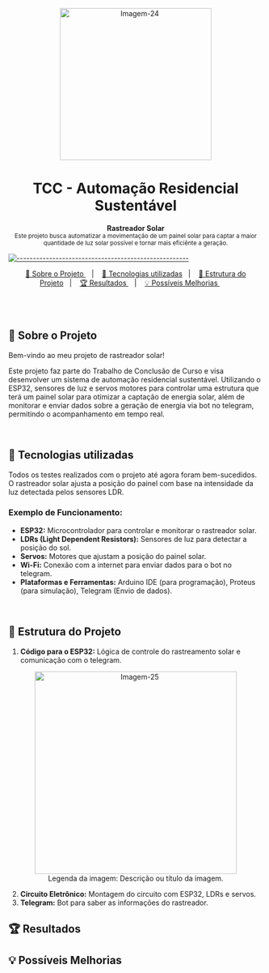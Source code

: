 <p align="center">
  <img src="https://i.ibb.co/qygqmVZ/Imagem-24.jpg" alt="Imagem-24" width="300" height="300" />
</p>

<h1 align="center"> TCC - Automação Residencial Sustentável </h1>

<a id="Sumário"></a>

<p align="center">
  <b> Rastreador Solar </b></br>
  <sub> Este projeto busca automatizar a movimentação de um painel solar para captar a maior quantidade de luz solar possível e tornar mais eficiênte a geração.
  <sub>
</p>

[![-----------------------------------------------------](https://raw.githubusercontent.com/andreasbm/readme/master/assets/lines/colored.png)](#table-of-contents)

<p align="center">
  <a href="#Sobre o Projeto"> 🧩 Sobre o Projeto </a>&nbsp;&nbsp;&nbsp;|&nbsp;&nbsp;&nbsp;
  <a href="#Tecnologias utilizadas"> 🚀 Tecnologias utilizadas</a>&nbsp;&nbsp;&nbsp;|&nbsp;&nbsp;&nbsp;
  <a href="#Estrutura do Projeto"> 🧪 Estrutura do Projeto</a>&nbsp;&nbsp;&nbsp;|&nbsp;&nbsp;&nbsp;
  <a href="#Resultados"> 🏆 Resultados </a>&nbsp;&nbsp;&nbsp;|&nbsp;&nbsp;&nbsp;
  <a href="#Possíveis Melhorias"> 💡 Possíveis Melhorias </a>&nbsp;&nbsp;&nbsp;&nbsp;&nbsp;&nbsp;
</p>

<br/>

<br/>

<a id="Sobre o Projeto"></a>
## 🧩 Sobre o Projeto 

Bem-vindo ao meu projeto de rastreador solar! 

Este projeto faz parte do Trabalho de Conclusão de Curso e visa desenvolver um sistema de automação residencial sustentável. Utilizando o ESP32, sensores de luz e servos motores para controlar uma estrutura que terá um painel solar para otimizar a captação de energia solar, além de monitorar e enviar dados sobre a geração de energia via bot no telegram, permitindo o acompanhamento em tempo real.

<br/>

<a id="Tecnologias utilizadas"></a>
## 🚀 Tecnologias utilizadas 

Todos os testes realizados com o projeto até agora foram bem-sucedidos. O rastreador solar ajusta a posição do painel com base na intensidade da luz detectada pelos sensores LDR.

### Exemplo de Funcionamento:

- **ESP32:** Microcontrolador para controlar e monitorar o rastreador solar.
- **LDRs (Light Dependent Resistors):** Sensores de luz para detectar a posição do sol.
- **Servos:** Motores que ajustam a posição do painel solar.
- **Wi-Fi:** Conexão com a internet para enviar dados para o bot no telegram.
- **Plataformas e Ferramentas:** Arduino IDE (para programação), Proteus (para simulação), Telegram (Envio de dados).

<br/>

<a id="Estrutura do Projeto"></a>
## 🧪 Estrutura do Projeto

1. **Código para o ESP32:** Lógica de controle do rastreamento solar e comunicação com o telegram.

<figure align="center">
  <a href="https://ibb.co/KjMHSfc">
    <img src="https://i.ibb.co/6R35LTc/Imagem-25.jpg" alt="Imagem-25" width="400" height="400">
  </a>
  <figcaption>Legenda da imagem: Descrição ou título da imagem.</figcaption>
</figure>

2. **Circuito Eletrônico:** Montagem do circuito com ESP32, LDRs e servos.
3. **Telegram:** Bot para saber as informações do rastreador.

<a id="Resultados"></a>
## 🏆 Resultados

<a id="Possíveis Melhorias"></a>
## 💡 Possíveis Melhorias




